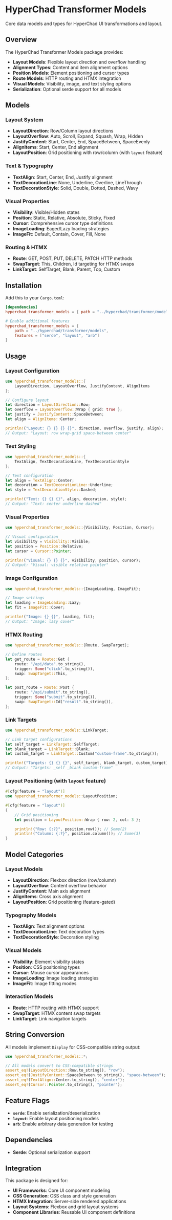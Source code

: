 # HyperChad Transformer Models

Core data models and types for HyperChad UI transformations and layout.

## Overview

The HyperChad Transformer Models package provides:

- **Layout Models**: Flexible layout direction and overflow handling
- **Alignment Types**: Content and item alignment options
- **Position Models**: Element positioning and cursor types
- **Route Models**: HTTP routing and HTMX integration
- **Visual Models**: Visibility, image, and text styling options
- **Serialization**: Optional serde support for all models

## Models

### Layout System
- **LayoutDirection**: Row/Column layout directions
- **LayoutOverflow**: Auto, Scroll, Expand, Squash, Wrap, Hidden
- **JustifyContent**: Start, Center, End, SpaceBetween, SpaceEvenly
- **AlignItems**: Start, Center, End alignment
- **LayoutPosition**: Grid positioning with row/column (with `layout` feature)

### Text & Typography
- **TextAlign**: Start, Center, End, Justify alignment
- **TextDecorationLine**: None, Underline, Overline, LineThrough
- **TextDecorationStyle**: Solid, Double, Dotted, Dashed, Wavy

### Visual Properties
- **Visibility**: Visible/Hidden states
- **Position**: Static, Relative, Absolute, Sticky, Fixed
- **Cursor**: Comprehensive cursor type definitions
- **ImageLoading**: Eager/Lazy loading strategies
- **ImageFit**: Default, Contain, Cover, Fill, None

### Routing & HTMX
- **Route**: GET, POST, PUT, DELETE, PATCH HTTP methods
- **SwapTarget**: This, Children, Id targeting for HTMX swaps
- **LinkTarget**: SelfTarget, Blank, Parent, Top, Custom

## Installation

Add this to your `Cargo.toml`:

```toml
[dependencies]
hyperchad_transformer_models = { path = "../hyperchad/transformer/models" }

# Enable additional features
hyperchad_transformer_models = {
    path = "../hyperchad/transformer/models",
    features = ["serde", "layout", "arb"]
}
```

## Usage

### Layout Configuration

```rust
use hyperchad_transformer_models::{
    LayoutDirection, LayoutOverflow, JustifyContent, AlignItems
};

// Configure layout
let direction = LayoutDirection::Row;
let overflow = LayoutOverflow::Wrap { grid: true };
let justify = JustifyContent::SpaceBetween;
let align = AlignItems::Center;

println!("Layout: {} {} {} {}", direction, overflow, justify, align);
// Output: "Layout: row wrap-grid space-between center"
```

### Text Styling

```rust
use hyperchad_transformer_models::{
    TextAlign, TextDecorationLine, TextDecorationStyle
};

// Text configuration
let align = TextAlign::Center;
let decoration = TextDecorationLine::Underline;
let style = TextDecorationStyle::Dashed;

println!("Text: {} {} {}", align, decoration, style);
// Output: "Text: center underline dashed"
```

### Visual Properties

```rust
use hyperchad_transformer_models::{Visibility, Position, Cursor};

// Visual configuration
let visibility = Visibility::Visible;
let position = Position::Relative;
let cursor = Cursor::Pointer;

println!("Visual: {} {} {}", visibility, position, cursor);
// Output: "Visual: visible relative pointer"
```

### Image Configuration

```rust
use hyperchad_transformer_models::{ImageLoading, ImageFit};

// Image settings
let loading = ImageLoading::Lazy;
let fit = ImageFit::Cover;

println!("Image: {} {}", loading, fit);
// Output: "Image: lazy cover"
```

### HTMX Routing

```rust
use hyperchad_transformer_models::{Route, SwapTarget};

// Define routes
let get_route = Route::Get {
    route: "/api/data".to_string(),
    trigger: Some("click".to_string()),
    swap: SwapTarget::This,
};

let post_route = Route::Post {
    route: "/api/submit".to_string(),
    trigger: Some("submit".to_string()),
    swap: SwapTarget::Id("result".to_string()),
};
```

### Link Targets

```rust
use hyperchad_transformer_models::LinkTarget;

// Link target configurations
let self_target = LinkTarget::SelfTarget;
let blank_target = LinkTarget::Blank;
let custom_target = LinkTarget::Custom("custom-frame".to_string());

println!("Targets: {} {} {}", self_target, blank_target, custom_target);
// Output: "Targets: _self _blank custom-frame"
```

### Layout Positioning (with `layout` feature)

```rust
#[cfg(feature = "layout")]
use hyperchad_transformer_models::LayoutPosition;

#[cfg(feature = "layout")]
{
    // Grid positioning
    let position = LayoutPosition::Wrap { row: 2, col: 3 };

    println!("Row: {:?}", position.row()); // Some(2)
    println!("Column: {:?}", position.column()); // Some(3)
}
```

## Model Categories

### Layout Models
- **LayoutDirection**: Flexbox direction (row/column)
- **LayoutOverflow**: Content overflow behavior
- **JustifyContent**: Main axis alignment
- **AlignItems**: Cross axis alignment
- **LayoutPosition**: Grid positioning (feature-gated)

### Typography Models
- **TextAlign**: Text alignment options
- **TextDecorationLine**: Text decoration types
- **TextDecorationStyle**: Decoration styling

### Visual Models
- **Visibility**: Element visibility states
- **Position**: CSS positioning types
- **Cursor**: Mouse cursor appearances
- **ImageLoading**: Image loading strategies
- **ImageFit**: Image fitting modes

### Interaction Models
- **Route**: HTTP routing with HTMX support
- **SwapTarget**: HTMX content swap targets
- **LinkTarget**: Link navigation targets

## String Conversion

All models implement `Display` for CSS-compatible string output:

```rust
use hyperchad_transformer_models::*;

// All models convert to CSS-compatible strings
assert_eq!(LayoutDirection::Row.to_string(), "row");
assert_eq!(JustifyContent::SpaceBetween.to_string(), "space-between");
assert_eq!(TextAlign::Center.to_string(), "center");
assert_eq!(Cursor::Pointer.to_string(), "pointer");
```

## Feature Flags

- **`serde`**: Enable serialization/deserialization
- **`layout`**: Enable layout positioning models
- **`arb`**: Enable arbitrary data generation for testing

## Dependencies

- **Serde**: Optional serialization support

## Integration

This package is designed for:
- **UI Frameworks**: Core UI component modeling
- **CSS Generation**: CSS class and style generation
- **HTMX Integration**: Server-side rendered applications
- **Layout Systems**: Flexbox and grid layout systems
- **Component Libraries**: Reusable UI component definitions
